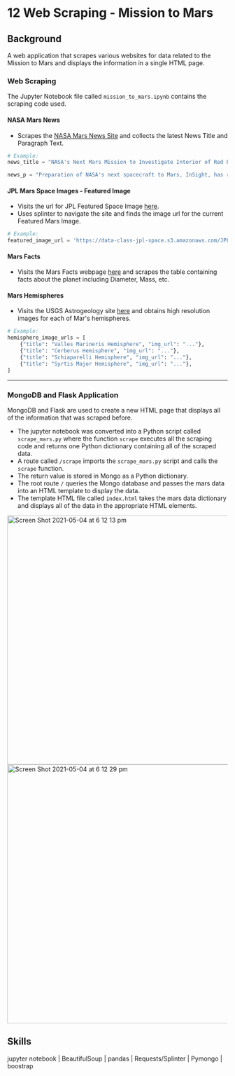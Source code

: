 # 12 Web Scraping - Mission to Mars

## Background

A web application that scrapes various websites for data related to the Mission to Mars and displays the information in a single HTML page.

### Web Scraping

The Jupyter Notebook file called `mission_to_mars.ipynb` contains the scraping code used.

#### NASA Mars News

* Scrapes the [NASA Mars News Site](https://mars.nasa.gov/news/) and collects the latest News Title and Paragraph Text.

```python
# Example:
news_title = "NASA's Next Mars Mission to Investigate Interior of Red Planet"

news_p = "Preparation of NASA's next spacecraft to Mars, InSight, has ramped up this summer, on course for launch next May from Vandenberg Air Force Base in central California -- the first interplanetary launch in history from America's West Coast."
```

#### JPL Mars Space Images - Featured Image

* Visits the url for JPL Featured Space Image [here](https://data-class-jpl-space.s3.amazonaws.com/JPL_Space/index.html).
* Uses splinter to navigate the site and finds the image url for the current Featured Mars Image.

```python
# Example:
featured_image_url = 'https://data-class-jpl-space.s3.amazonaws.com/JPL_Space/images/largesize/PIA16225_hires.jpg'
```

#### Mars Facts

* Visits the Mars Facts webpage [here](https://space-facts.com/mars/) and scrapes the table containing facts about the planet including Diameter, Mass, etc.

#### Mars Hemispheres

* Visits the USGS Astrogeology site [here](https://astrogeology.usgs.gov/search/results?q=hemisphere+enhanced&k1=target&v1=Mars) and obtains high resolution images for each of Mar's hemispheres.

```python
# Example:
hemisphere_image_urls = [
    {"title": "Valles Marineris Hemisphere", "img_url": "..."},
    {"title": "Cerberus Hemisphere", "img_url": "..."},
    {"title": "Schiaparelli Hemisphere", "img_url": "..."},
    {"title": "Syrtis Major Hemisphere", "img_url": "..."},
]
```

- - -

### MongoDB and Flask Application

MongoDB and Flask are used to create a new HTML page that displays all of the information that was scraped before.

* The jupyter notebook was converted into a Python script called `scrape_mars.py` where the function `scrape` executes all the scraping code and returns one Python dictionary containing all of the scraped data.
* A route called `/scrape` imports the `scrape_mars.py` script and calls the `scrape` function.
* The return value is stored in Mongo as a Python dictionary.
* The root route `/` queries the Mongo database and passes the mars data into an HTML template to display the data.
* The template HTML file called `index.html` takes the mars data dictionary and displays all of the data in the appropriate HTML elements.

<img width="569" alt="Screen Shot 2021-05-04 at 6 12 13 pm" src="https://user-images.githubusercontent.com/77761497/175207254-71994efc-301a-4343-9fd5-e404ebde367a.png">
<img width="591" alt="Screen Shot 2021-05-04 at 6 12 29 pm" src="https://user-images.githubusercontent.com/77761497/175207274-84092789-23f1-4b85-a07f-5878deebffca.png">

## Skills

jupyter notebook | BeautifulSoup | pandas | Requests/Splinter | Pymongo | boostrap
